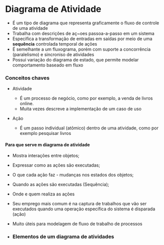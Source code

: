# Diagrama de Atividade
* É um tipo de diagrama que representa graficamente o fluxo de controle de uma atividade
* Trabalha com descrições de aç~oes passoa-a-passo em um sistema
* Especifica a transformação de entradas em saídas por meio de uma **sequência** controlada temporal de ações
* É semelhante a um fluxograma, porém com suporte a concorrência (paralelismo) e sincroniso de atividades
* Possui variação do diagrama de estado, que permite modelar comportamento baseado em fluxo
  
### Conceitos chaves
* Atividade
  * É um processo de negócio, como por exemplo, a venda de livros online.
  * Muita vezes descreve a implementação de um caso de uso

* Ação
  * É um passo individual (atômico) dentro de uma atividade, como por exemplo pesquisar livros

#### Para que serve m diagrama de atividade
* Mostra interações entre objetos;
* Expressar como as ações são executadas;
* O que cada ação faz - mudanças nos estados dos objetos;
* Quando as ações são executadas (Sequência);
* Onde e quem realiza as ações
* Seu emprego mais comum é na captura de trabalhos que vão ser executados quando uma operação específica do sistema é disparada (ação)
* Muito úteis para modelagem de fluxo de trabalho de processos

* ### Elementos de um diagrama de atividades
